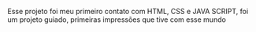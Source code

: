 Esse projeto foi meu primeiro contato com HTML, CSS e JAVA SCRIPT, foi um projeto guiado, primeiras impressões que tive com esse mundo
